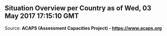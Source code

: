 ## Situation Overview per Country as of Wed, 03 May 2017 17:15:10 GMT

Source: **ACAPS (Assessment Capacities Project) - https://www.acaps.org**